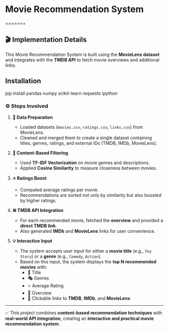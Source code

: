 
# Movie Recommendation System
=======
## 🎬 Implementation Details

This Movie Recommendation System is built using the **MovieLens dataset** and integrates with the **TMDB API** to fetch movie overviews and additional links.  

## Installation
pip install pandas numpy scikit-learn requests ipython

### ⚙️ Steps Involved
1. **📂 Data Preparation**  
   - Loaded datasets (`movies.csv`, `ratings.csv`, `links.csv`) from MovieLens.  
   - Cleaned and merged them to create a single dataset containing titles, genres, ratings, and external IDs (TMDB, IMDb, MovieLens).  

2. **🧠 Content-Based Filtering**  
   - Used **TF-IDF Vectorization** on movie genres and descriptions.  
   - Applied **Cosine Similarity** to measure closeness between movies.  

3. **⭐ Ratings Boost**  
   - Computed average ratings per movie.  
   - Recommendations are sorted not only by similarity but also boosted by higher ratings.  

4. **🌐 TMDB API Integration**  
   - For each recommended movie, fetched the **overview** and provided a **direct TMDB link**.  
   - Also generated **IMDb** and **MovieLens** links for user convenience.  

5. **💡 Interactive Input**  
   - The system accepts user input for either a **movie title** (e.g., `Toy Story`) or a **genre** (e.g., `Comedy`, `Action`).  
   - Based on this input, the system displays the **top N recommended movies** with:  
     - 🎥 Title  
     - 🎭 Genres  
     - ⭐ Average Rating  
     - 📝 Overview  
     - 🔗 Clickable links to **TMDB**, **IMDb**, and **MovieLens**  

---

✅ This project combines **content-based recommendation techniques** with **real-world API integration**, creating an **interactive and practical movie recommendation system**.

